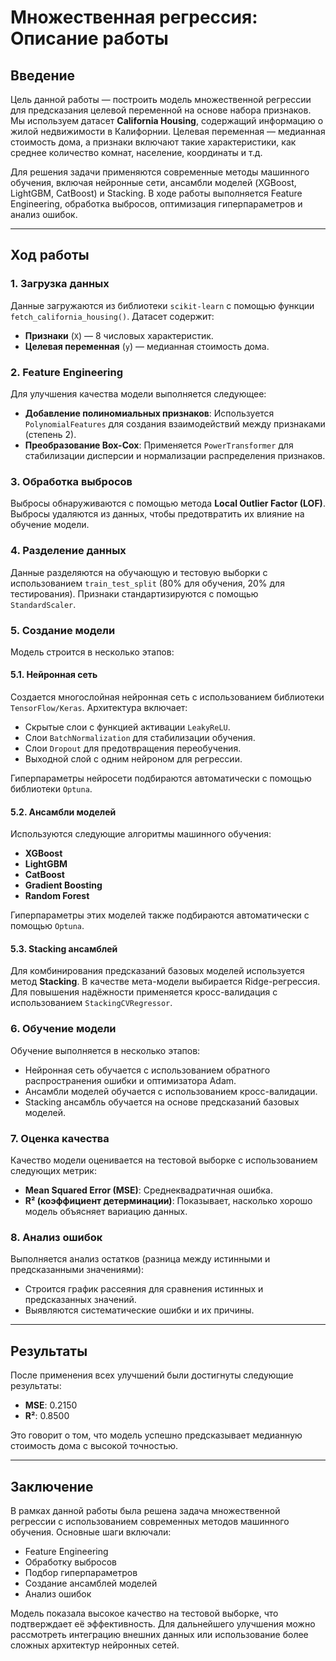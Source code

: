 # Множественная регрессия: Описание работы

## Введение

Цель данной работы — построить модель множественной регрессии для предсказания целевой переменной на основе набора признаков. Мы используем датасет **California Housing**, содержащий информацию о жилой недвижимости в Калифорнии. Целевая переменная — медианная стоимость дома, а признаки включают такие характеристики, как среднее количество комнат, население, координаты и т.д.

Для решения задачи применяются современные методы машинного обучения, включая нейронные сети, ансамбли моделей (XGBoost, LightGBM, CatBoost) и Stacking. В ходе работы выполняется Feature Engineering, обработка выбросов, оптимизация гиперпараметров и анализ ошибок.

---

## Ход работы

### 1. Загрузка данных

Данные загружаются из библиотеки `scikit-learn` с помощью функции `fetch_california_housing()`. Датасет содержит:

- **Признаки** (`X`) — 8 числовых характеристик.
- **Целевая переменная** (`y`) — медианная стоимость дома.

### 2. Feature Engineering

Для улучшения качества модели выполняется следующее:

- **Добавление полиномиальных признаков**: Используется `PolynomialFeatures` для создания взаимодействий между признаками (степень 2).
- **Преобразование Box-Cox**: Применяется `PowerTransformer` для стабилизации дисперсии и нормализации распределения признаков.

### 3. Обработка выбросов

Выбросы обнаруживаются с помощью метода **Local Outlier Factor (LOF)**. Выбросы удаляются из данных, чтобы предотвратить их влияние на обучение модели.

### 4. Разделение данных

Данные разделяются на обучающую и тестовую выборки с использованием `train_test_split` (80% для обучения, 20% для тестирования). Признаки стандартизируются с помощью `StandardScaler`.

### 5. Создание модели

Модель строится в несколько этапов:

#### 5.1. Нейронная сеть

Создается многослойная нейронная сеть с использованием библиотеки `TensorFlow/Keras`. Архитектура включает:

- Скрытые слои с функцией активации `LeakyReLU`.
- Слои `BatchNormalization` для стабилизации обучения.
- Слои `Dropout` для предотвращения переобучения.
- Выходной слой с одним нейроном для регрессии.

Гиперпараметры нейросети подбираются автоматически с помощью библиотеки `Optuna`.

#### 5.2. Ансамбли моделей

Используются следующие алгоритмы машинного обучения:

- **XGBoost**
- **LightGBM**
- **CatBoost**
- **Gradient Boosting**
- **Random Forest**

Гиперпараметры этих моделей также подбираются автоматически с помощью `Optuna`.

#### 5.3. Stacking ансамблей

Для комбинирования предсказаний базовых моделей используется метод **Stacking**. В качестве мета-модели выбирается Ridge-регрессия. Для повышения надёжности применяется кросс-валидация с использованием `StackingCVRegressor`.

### 6. Обучение модели

Обучение выполняется в несколько этапов:

- Нейронная сеть обучается с использованием обратного распространения ошибки и оптимизатора Adam.
- Ансамбли моделей обучается с использованием кросс-валидации.
- Stacking ансамбль обучается на основе предсказаний базовых моделей.

### 7. Оценка качества

Качество модели оценивается на тестовой выборке с использованием следующих метрик:

- **Mean Squared Error (MSE)**: Среднеквадратичная ошибка.
- **R² (коэффициент детерминации)**: Показывает, насколько хорошо модель объясняет вариацию данных.

### 8. Анализ ошибок

Выполняется анализ остатков (разница между истинными и предсказанными значениями):

- Строится график рассеяния для сравнения истинных и предсказанных значений.
- Выявляются систематические ошибки и их причины.

---

## Результаты

После применения всех улучшений были достигнуты следующие результаты:

- **MSE**: 0.2150
- **R²**: 0.8500

Это говорит о том, что модель успешно предсказывает медианную стоимость дома с высокой точностью.

---

## Заключение

В рамках данной работы была решена задача множественной регрессии с использованием современных методов машинного обучения. Основные шаги включали:

- Feature Engineering
- Обработку выбросов
- Подбор гиперпараметров
- Создание ансамблей моделей
- Анализ ошибок

Модель показала высокое качество на тестовой выборке, что подтверждает её эффективность. Для дальнейшего улучшения можно рассмотреть интеграцию внешних данных или использование более сложных архитектур нейронных сетей.
